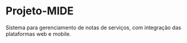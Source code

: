 # Projeto-MIDE
Sistema para gerenciamento de notas de serviços, com integração das plataformas web e mobile.
